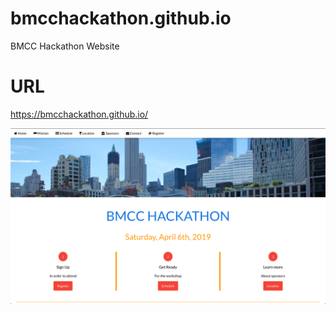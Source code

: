# bmcchackathon.github.io
BMCC Hackathon Website

# URL
https://bmcchackathon.github.io/

[![](websiteImage.png)](https://bmcchackathon.github.io/)
